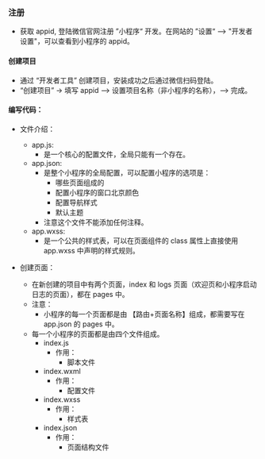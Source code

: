 ### 注册  

- 获取 appid, 登陆微信官网注册 ”小程序“ 开发。在网站的 ”设置“ --> "开发者设置"，可以查看到小程序的 appid。   

#### 创建项目
- 通过 “开发者工具” 创建项目，安装成功之后通过微信扫码登陆。
- “创建项目” -> 填写 appid --> 设置项目名称（非小程序的名称），--> 完成。

#### 编写代码：
- 文件介绍：
    - app.js:
        - 是一个核心的配置文件，全局只能有一个存在。
    - app.json:
        - 是整个小程序的全局配置，可以配置小程序的选项是：
            - 哪些页面组成的
            - 配置小程序的窗口北京颜色
            - 配置导航样式
            - 默认主题
        - 注意这个文件不能添加任何注释。
    - app.wxss:
        - 是一个公共的样式表，可以在页面组件的 class 属性上直接使用 app.wxss 中声明的样式规则。

- 创建页面：
    - 在新创建的项目中有两个页面，index 和 logs 页面（欢迎页和小程序启动日志的页面），都在 pages 中。
    - 注意：
        - 小程序的每一个页面都是由 【路由+页面名称】组成，都需要写在 app.json 的 pages 中。
    - 每一个小程序的页面都是由四个文件组成。
        - index.js
            - 作用：
                - 脚本文件
        - index.wxml
            - 作用：
                - 配置文件
        - index.wxss
            - 作用：
                - 样式表
        - index.json
            - 作用：
                - 页面结构文件

        